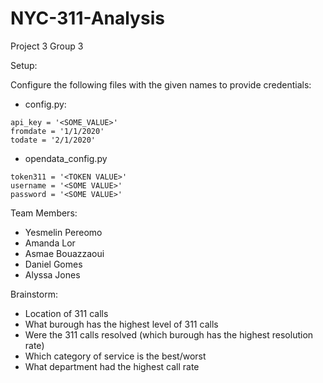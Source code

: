 # NYC-311-Analysis
Project 3 Group 3

Setup:

Configure the following files with the given names to provide credentials:

- config.py:
```
api_key = '<SOME_VALUE>'
fromdate = '1/1/2020'
todate = '2/1/2020'
```
- opendata_config.py
```
token311 = '<TOKEN VALUE>'
username = '<SOME VALUE>'
password = '<SOME VALUE>'
```

Team Members: 
  - Yesmelin Pereomo
  - Amanda Lor
  - Asmae Bouazzaoui
  - Daniel Gomes
  - Alyssa Jones


Brainstorm:
  - Location of 311 calls
  - What burough has the highest level of 311 calls
  - Were the 311 calls resolved (which burough has the highest resolution rate)
  - Which category of service is the best/worst
  - What department had the highest call rate
